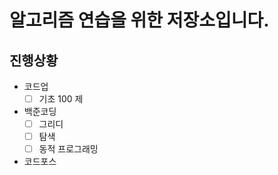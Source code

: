 # 알고리즘 연습을 위한 저장소입니다. 

## 진행상황
- 코드업
    -[ ] 기초 100 제
- 백준코딩
    -[ ] 그리디
    -[ ] 탐색
    -[ ] 동적 프로그래밍
- 코드포스